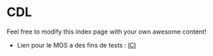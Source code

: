 # CDL

Feel free to modify this index page with your own awesome content!

- Lien pour le MOS a des fins de tests : [ICI](MOS%20HTML.html)
